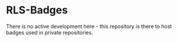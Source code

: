 # RLS-Badges

There is no active development here - this repository is there to host badges used in private
repositories.
